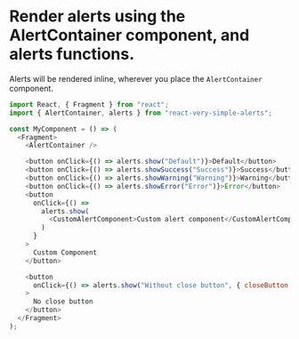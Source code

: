 # Render alerts using the AlertContainer component, and alerts functions.

Alerts will be rendered inline, wherever you place the `AlertContainer` component.

```javascript
import React, { Fragment } from "react";
import { AlertContainer, alerts } from "react-very-simple-alerts";

const MyComponent = () => (
  <Fragment>
    <AlertContainer />

    <button onClick={() => alerts.show("Default")}>Default</button>
    <button onClick={() => alerts.showSuccess("Success")}>Success</button>
    <button onClick={() => alerts.showWarning("Warning")}>Warning</button>
    <button onClick={() => alerts.showError("Error")}>Error</button>
    <button
      onClick={() =>
        alerts.show(
          <CustomAlertComponent>Custom alert component</CustomAlertComponent>
        )
      }
    >
      Custom Component
    </button>

    <button
      onClick={() => alerts.show("Without close button", { closeButton: null })}
    >
      No close button
    </button>
  </Fragment>
);
```
